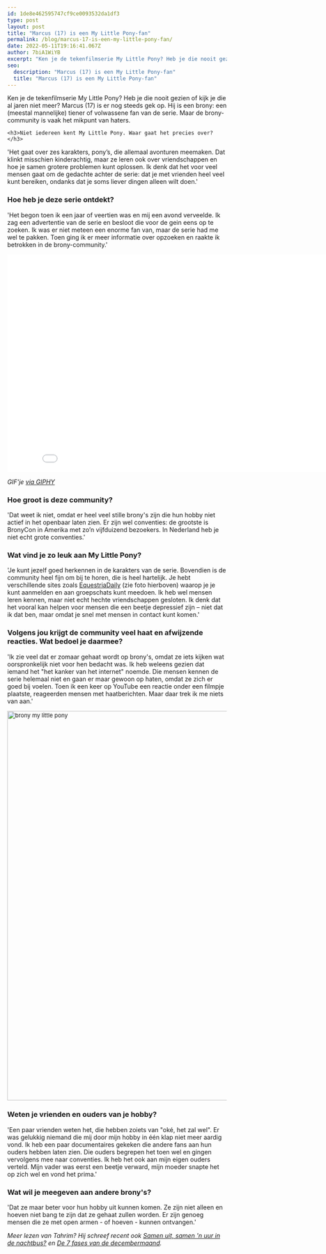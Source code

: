 ```yaml
---
id: 1de8e462595747cf9ce0093532da1df3
type: post
layout: post
title: "Marcus (17) is een My Little Pony-fan"
permalink: /blog/marcus-17-is-een-my-little-pony-fan/
date: 2022-05-11T19:16:41.067Z
author: 7biA1WiYB
excerpt: "Ken je de tekenfilmserie My Little Pony? Heb je die nooit gezien of kijk je die al jaren niet meer? Marcus (17) is er nog steeds gek op. Hij is een brony: een (meestal mannelijke) tiener of volwassene fan van de serie. Maar de brony-community is vaak het mikpunt van haters.  "
seo:
  description: "Marcus (17) is een My Little Pony-fan"
  title: "Marcus (17) is een My Little Pony-fan"
---
```

Ken je de tekenfilmserie My Little Pony? Heb je die nooit gezien of kijk je die al jaren niet meer? Marcus (17) is er nog steeds gek op. Hij is een brony: een (meestal mannelijke) tiener of volwassene fan van de serie. Maar de brony-community is vaak het mikpunt van haters.  

    <h3>Niet iedereen kent My Little Pony. Waar gaat het precies over?</h3>
<p>'Het gaat over zes karakters, pony’s, die allemaal avonturen meemaken. Dat klinkt misschien kinderachtig, maar ze leren ook over vriendschappen en hoe je samen grotere problemen kunt oplossen. Ik denk dat het voor veel mensen gaat om de gedachte achter de serie: dat je met vrienden heel veel kunt bereiken, ondanks dat je soms liever dingen alleen wilt doen.'</p>
<h3>Hoe heb je deze serie ontdekt?</h3>
<p>'Het begon toen ik een jaar of veertien was en mij een avond verveelde. Ik zag een advertentie van de serie en besloot die voor de gein eens op te zoeken. Ik was er niet meteen een enorme fan van, maar de serie had me wel te pakken. Toen ging ik er meer informatie over opzoeken en raakte ik betrokken in de brony-community.'</p>
<p><iframe allowfullscreen="" class="giphy-embed" frameborder="0" height="500" src="//giphy.com/embed/wsSssszJkPBYs" width="850"></iframe></p><p><em>GIF'je <a href="http://giphy.com/gifs/mtv-from-saddest-wsSssszJkPBYs">via GIPHY</a></em></p>
<h3>Hoe groot is deze community?</h3>
<p>'Dat weet ik niet, omdat er heel veel stille brony's zijn die hun hobby niet actief in het openbaar laten zien. Er zijn wel conventies: de grootste is BronyCon in Amerika met zo’n vijfduizend bezoekers. In Nederland heb je niet echt grote conventies.'</p>
<h3>Wat vind je zo leuk aan My Little Pony?</h3>
<p>'Je kunt jezelf goed herkennen in de karakters van de serie. Bovendien is de community heel fijn om bij te horen, die is heel hartelijk. Je hebt verschillende sites zoals <a href="http://www.equestriadaily.com/" target="_blank">EquestriaDaily</a> (zie foto hierboven) waarop je je kunt aanmelden en aan groepschats kunt meedoen. Ik heb wel mensen leren kennen, maar niet echt hechte vriendschappen gesloten. Ik denk dat het vooral kan helpen voor mensen die een beetje depressief zijn – niet dat ik dat ben, maar omdat je snel met mensen in contact kunt komen.'</p>
<h3>Volgens jou krijgt de community veel haat en afwijzende reacties. Wat bedoel je daarmee?</h3>
<p>'Ik zie veel dat er zomaar gehaat wordt op brony's, omdat ze iets kijken wat oorspronkelijk niet voor hen bedacht was. Ik heb weleens gezien dat iemand het "het kanker van het internet" noemde. Die mensen kennen de serie helemaal niet en gaan er maar gewoon op haten, omdat ze zich er goed bij voelen. Toen ik een keer op YouTube een reactie onder een filmpje plaatste, reageerden mensen met haatberichten. Maar daar trek ik me niets van aan.'</p>
<p><div class="media media-element-container media-default"><div id="file-415209" class="file file-image file-image-png">

        
  
  <div class="content">
    <img alt="brony my little pony" title="Beeld: Equestria Daily" height="895" width="1589" style="font-size: 13.008px;" class="media-element file-default" src="https://7dagen.netlify.app/sites/default/files/Schermafbeelding%202017-01-08%20om%2021.50.27.png">  </div>

  
</div>
</div>
<h3>Weten je vrienden en ouders van je hobby?</h3>
<p>'Een paar vrienden weten het, die hebben zoiets van "oké, het zal wel". Er was gelukkig niemand die mij door mijn hobby in één klap niet meer aardig vond. Ik heb een paar documentaires gekeken die andere fans aan hun ouders hebben laten zien. Die ouders begrepen het toen wel en gingen vervolgens mee naar conventies. Ik heb het ook aan mijn eigen ouders verteld. Mijn vader was eerst een beetje verward, mijn moeder snapte het op zich wel en vond het prima.'</p>
<h3>Wat wil je meegeven aan andere brony's?</h3>
<p>'Dat ze maar beter voor hun hobby uit kunnen komen. Ze zijn niet alleen en hoeven niet bang te zijn dat ze gehaat zullen worden. Er zijn genoeg mensen die ze met open armen - of hoeven - kunnen ontvangen.'</p>
<p><em>Meer lezen van Tahrim? Hij schreef recent ook <a href="https://7dagen.netlify.app/blog/samen-uit-samen-n-uur-de-nachtbus">Samen uit, samen 'n uur in de nachtbus?</a> en <a href="https://7dagen.netlify.app/blog/de-7-fases-van-de-decembermaand">De 7 fases van de decembermaand</a>.</em></p>  
